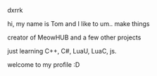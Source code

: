 dxrrk

hi, my name is Tom and I like to um.. make things

creator of MeowHUB and a few other projects

just learning C++, C#, LuaU, LuaC, js.

welcome to my profile :D
